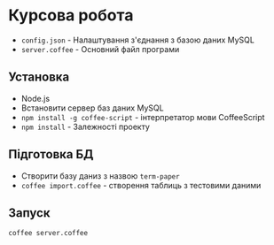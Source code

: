 # Курсова робота

* `config.json` - Налаштування з'єднання з базою даних MySQL
* `server.coffee` - Основний файл програми


## Установка

* Node.js
* Встановити сервер баз даних MySQL
* `npm install -g coffee-script` - інтерпретатор мови CoffeeScript
* `npm install` - Залежності проекту

## Підготовка БД

* Створити базу даниз з назвою `term-paper`
* `coffee import.coffee` - створення таблиць з тестовими даними

## Запуск

`coffee server.coffee`
